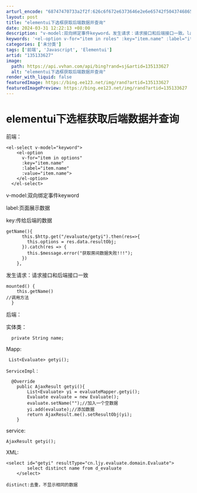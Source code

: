 ```yaml
---
arturl_encode: "68747470733a2f2f:626c6f672e6373646e2e6e65742f5043746865647265616d2f:61727469636c652f64657461696c732f313335313333363237"
layout: post
title: "elementui下选框获取后端数据并查询"
date: 2024-03-31 12:22:13 +08:00
description: "v-model:双向绑定事件keyword。发生请求：请求接口和后端接口一致。label:页面展示数"
keywords: '<el-option v-for="item in roles" :key="item.name" :label="item.name" :value='
categories: ['未分类']
tags: ['前端', 'Javascript', 'Elementui']
artid: "135133627"
image:
  path: https://api.vvhan.com/api/bing?rand=sj&artid=135133627
  alt: "elementui下选框获取后端数据并查询"
render_with_liquid: false
featuredImage: https://bing.ee123.net/img/rand?artid=135133627
featuredImagePreview: https://bing.ee123.net/img/rand?artid=135133627
---
```


# elementui下选框获取后端数据并查询

前端：

```
<el-select v-model="keyword">
    <el-option 
      v-for="item in options"
      :key="item.name"
      :label="item.name"
      :value="item.name">
    </el-option>
  </el-select>
```

v-model:双向绑定事件keyword

label:页面展示数据

key:传给后端的数据

```
getName(){
      this.$http.get("/evaluate/getyi").then(res=>{
        this.options = res.data.resultObj;
      }).catch(res => {
        this.$message.error("获取房间数据失败!!!");
      })
    },
```

发生请求：请求接口和后端接口一致

```
mounted() {
    this.getName()
//调用方法
  }
```

后端：

实体类：

```
  private String name;
```

Mapp:

```
 List<Evaluate> getyi();
```

```
ServiceImpl：
```

```
  @Override
    public AjaxResult getyi(){
        List<Evaluate> yi = evaluateMapper.getyi();
        Evaluate evaluate = new Evaluate();
        evaluate.setName("");//加入一个空数据
        yi.add(evaluate);//添加数据
        return AjaxResult.me().setResultObj(yi);
    }
```

service:

```
AjaxResult getyi();
```

XML:

```
<select id="getyi" resultType="cn.ljy.evaluate.domain.Evaluate">
        select distinct name from d_evaluate
    </select>

distinct:去重，不显示相同的数据
```